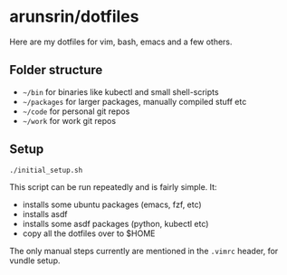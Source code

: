 # arunsrin/dotfiles

Here are my dotfiles for vim, bash, emacs and a few others.

## Folder structure

- `~/bin` for binaries like kubectl and small shell-scripts
- `~/packages` for larger packages, manually compiled stuff etc
- `~/code` for personal git repos
- `~/work` for work git repos

## Setup

```sh
./initial_setup.sh
```

This script can be run repeatedly and is fairly simple. It:
- installs some ubuntu packages (emacs, fzf, etc)
- installs asdf
- installs some asdf packages (python, kubectl etc)
- copy all the dotfiles over to $HOME

The only manual steps currently are mentioned in the `.vimrc` header, for
vundle setup.

